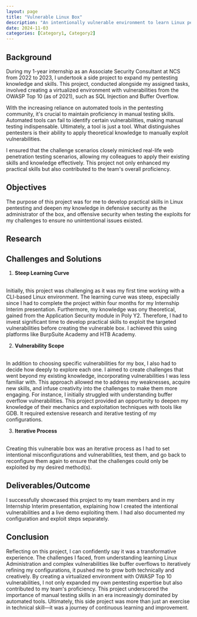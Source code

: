 ```yaml
---
layout: page
title: "Vulnerable Linux Box"
description: "An intentionally vulnerable environment to learn Linux pentesting."
date: 2024-11-03
categories: [Category1, Category2]
---
```


## Background
During my 1-year internship as an Associate Security Consultant at NCS from 2022 to 2023, I undertook a side project to expand my pentesting knowledge and skills. This project, conducted alongside my assigned tasks, involved creating a virtualized environment with vulnerabilities from the OWASP Top 10 (as of 2021), such as SQL Injection and Buffer Overflow.

With the increasing reliance on automated tools in the pentesting community, it's crucial to maintain proficiency in manual testing skills. Automated tools can fail to identify certain vulnerabilities, making manual testing indispensable. Ultimately, a tool is just a tool. What distinguishes pentesters is their ability to apply theoretical knowledge to manually exploit vulnerabilities.

I ensured that the challenge scenarios closely mimicked real-life web penetration testing scenarios, allowing my colleagues to apply their existing skills and knowledge effectively. This project not only enhanced my practical skills but also contributed to the team's overall proficiency.

## Objectives
The purpose of this project was for me to develop practical skills in Linux pentesting and deepen my knowledge in defensive security as the administrator of the box, and offensive security when testing the exploits for my challenges to ensure no unintentional issues existed.

## Research

## Challenges and Solutions
1. **Steep Learning Curve**
<br>
Initially, this project was challenging as it was my first time working with a CLI-based Linux environment. The learning curve was steep, especially since I had to complete the project within four months for my Internship Interim presentation. Furthermore, my knowledge was ony theoretical, gained from the Application Security module in Poly Y2. Therefore, I had to invest significant time to develop practical skills to exploit the targeted vulnerabilities before creating the vulnerable box. I achieved this using platforms like BurpSuite Academy and HTB Academy.

2. **Vulnerability Scope**
<br>
In addition to choosing specific vulnerabilities for my box, I also had to decide how deeply to explore each one. I aimed to create challenges that went beyond my existing knowledge, incorporating vulnerabilities I was less familiar with. This approach allowed me to address my weaknesses, acquire new skills, and infuse creativity into the challenges to make them more engaging. For instance, I initially struggled with understanding buffer overflow vulnerabilities. This project provided an opportunity to deepen my knowledge of their mechanics and exploitation techniques with tools like GDB. It required extensive research and iterative testing of my configurations.

3. **Iterative Process**
<br>
Creating this vulnerable box was an iterative process as I had to set intentional misconfigurations and vulnerabilities, test them, and go back to reconfigure them again to ensure that the challenges could only be exploited by my desired method(s).

## Deliverables/Outcome
I successfully showcased this project to my team members and in my Internship Interim presentation, explaining how I created the intentional vulnerabilities and a live demo exploiting them. I had also documented my configuration and exploit steps separately.

## Conclusion
Reflecting on this project, I can confidently say it was a transformative experience. The challenges I faced, from understanding learning Linux Administration and complex vulnerabilities like buffer overflows to iteratively refining my configurations, it pushed me to grow both technically and creatively. By creating a virtualized environment with OWASP Top 10 vulnerabilities, I not only expanded my own pentesting expertise but also contributed to my team's proficiency. This project underscored the importance of manual testing skills in an era increasingly dominated by automated tools. Ultimately, this side project was more than just an exercise in technical skill—it was a journey of continuous learning and improvement.